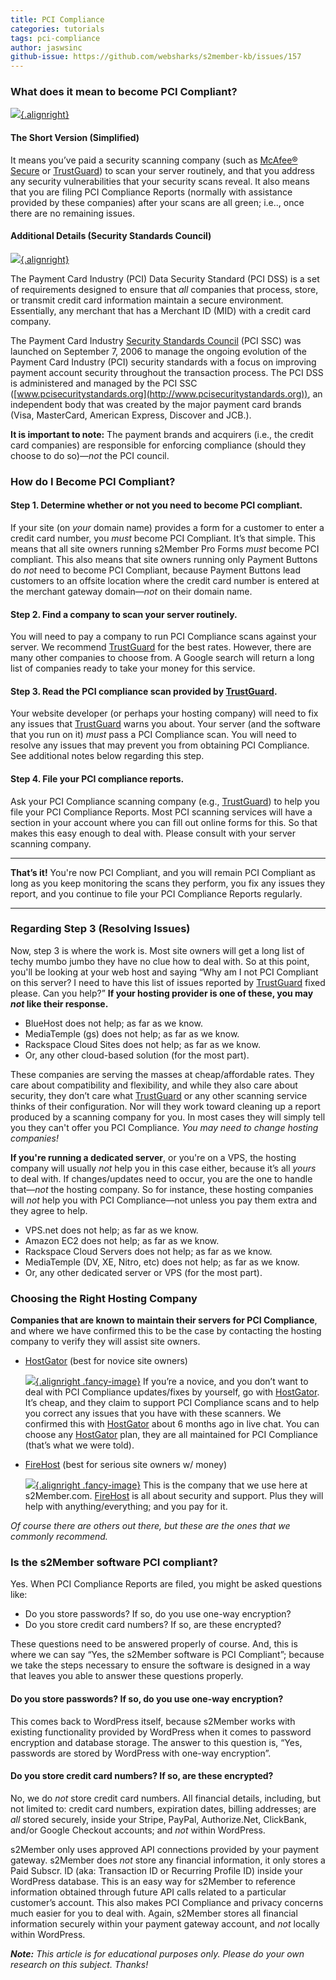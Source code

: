 ```yaml
---
title: PCI Compliance
categories: tutorials
tags: pci-compliance
author: jaswsinc
github-issue: https://github.com/websharks/s2member-kb/issues/157
---
```


### What does it mean to become PCI Compliant?

[![](https://c674753.ssl.cf2.rackcdn.com/security-8805-header-gray.gif){.alignright}](http://secure.trust-guard.com/certificates/8805)

#### The Short Version (Simplified)

It means you’ve paid a security scanning company (such as [McAfee® Secure](http://www.mcafeesecure.com) or [TrustGuard](http://s2member.com/r/trustguard/)) to scan your server routinely, and that you address any security vulnerabilities that your security scans reveal. It also means that you are filing PCI Compliance Reports (normally with assistance provided by these companies) after your scans are all green; i.e.., once there are no remaining issues.

#### Additional Details (Security Standards Council)

[![](http://cdn.websharks-inc.com/s2member/uploads/pci-compliant.png){.alignright}](https://www.pcisecuritystandards.org/)

The Payment Card Industry (PCI) Data Security Standard (PCI DSS) is a set of requirements designed to ensure that _all_ companies that process, store, or transmit credit card information maintain a secure environment. Essentially, any merchant that has a Merchant ID (MID) with a credit card company.

The Payment Card Industry [Security Standards Council](https://www.pcisecuritystandards.org/) (PCI SSC) was launched on September 7, 2006 to manage the ongoing evolution of the Payment Card Industry (PCI) security standards with a focus on improving payment account security throughout the transaction process. The PCI DSS is administered and managed by the PCI SSC ([www.pcisecuritystandards.org](http://www.pcisecuritystandards.org)), an independent body that was created by the major payment card brands (Visa, MasterCard, American Express, Discover and JCB.). 

**It is important to note:** The payment brands and acquirers (i.e., the credit card companies) are responsible for enforcing compliance (should they choose to do so)—_not_ the PCI council.

### How do I Become PCI Compliant?

#### **Step 1.** Determine whether or not you need to become PCI compliant.

If your site (on _your_ domain name) provides a form for a customer to enter a credit card number, you _must_ become PCI Compliant. It’s that simple. This means that all site owners running s2Member Pro Forms _must_ become PCI compliant. This also means that site owners running only Payment Buttons do _not_ need to become PCI Compliant, because Payment Buttons lead customers to an offsite location where the credit card number is entered at the merchant gateway domain—_not_ on their domain name.

#### **Step 2.** Find a company to scan your server routinely.

You will need to pay a company to run PCI Compliance scans against your server. We recommend [TrustGuard](http://s2member.com/r/trustguard/) for the best rates. However, there are many other companies to choose from. A Google search will return a long list of companies ready to take your money for this service.

#### **Step 3.** Read the PCI compliance scan provided by [TrustGuard](http://s2member.com/r/trustguard/).

Your website developer (or perhaps your hosting company) will need to fix any issues that [TrustGuard](http://s2member.com/r/trustguard/) warns you about. Your server (and the software that you run on it) _must_ pass a PCI Compliance scan. You will need to resolve any issues that may prevent you from obtaining PCI Compliance. See additional notes below regarding this step.

#### **Step 4.** File your PCI compliance reports.

Ask your PCI Compliance scanning company (e.g., [TrustGuard](http://s2member.com/r/trustguard/)) to help you file your PCI Compliance Reports. Most PCI scanning services will have a section in your account where you can fill out online forms for this. So that makes this easy enough to deal with. Please consult with your server scanning company.

---

**That’s it!** You're now PCI Compliant, and you will remain PCI Compliant as long as you keep monitoring the scans they perform, you fix any issues they report, and you continue to file your PCI Compliance Reports regularly.

---

### Regarding Step 3 (Resolving Issues)

Now, step 3 is where the work is. Most site owners will get a long list of techy mumbo jumbo they have no clue how to deal with. So at this point, you'll be looking at your web host and saying “Why am I not PCI Compliant on this server? I need to have this list of issues reported by [TrustGuard](http://s2member.com/r/trustguard/) fixed please. Can you help?” **If your hosting provider is one of these, you may _not_ like their response.**

-  BlueHost does not help; as far as we know.
- MediaTemple (gs) does not help; as far as we know.
- Rackspace Cloud Sites does not help; as far as we know.
- Or, any other cloud-based solution (for the most part).

These companies are serving the masses at cheap/affordable rates. They care about compatibility and flexibility, and while they also care about security, they don’t care what [TrustGuard](http://s2member.com/r/trustguard/) or any other scanning service thinks of their configuration. Nor will they work toward cleaning up a report produced by a scanning company for you. In most cases they will simply tell you they can't offer you PCI Compliance. _You may need to change hosting companies!_

**If you're running a dedicated server**, or you're on a VPS, the hosting company will usually _not_ help you in this case either, because it’s all _yours_ to deal with. If changes/updates need to occur, you are the one to handle that—_not_ the hosting company. So for instance, these hosting companies will _not_ help you with PCI Compliance—not unless you pay them extra and they agree to help.

- VPS.net does not help; as far as we know.
- Amazon EC2 does not help; as far as we know.
- Rackspace Cloud Servers does not help; as far as we know.
- MediaTemple (DV, XE, Nitro, etc) does not help; as far as we know.
- Or, any other dedicated server or VPS (for the most part).

### Choosing the Right Hosting Company

**Companies that are known to maintain their servers for PCI Compliance**, and where we have confirmed this to be the case by contacting the hosting company to verify they will assist site owners.

- [HostGator](http://s2member.com/r/hostgator/) (best for novice site owners)

  [![](http://cdn.websharks-inc.com/s2member/uploads/hostgator-125.jpg){.alignright .fancy-image}](http://s2member.com/r/hostgator/) If you’re a novice, and you don’t want to deal with PCI Compliance updates/fixes by yourself, go with [HostGator](http://s2member.com/r/hostgator/). It’s cheap, and they claim to support PCI Compliance scans and to help you correct any issues that you have with these scanners. We confirmed this with [HostGator](http://s2member.com/r/hostgator/) about 6 months ago in live chat. You can choose any [HostGator](http://s2member.com/r/hostgator/) plan, they are all maintained for PCI Compliance (that’s what we were told).

- [FireHost](http://s2member.com/r/firehost/) (best for serious site owners w/ money)

  [![](http://cdn.websharks-inc.com/s2member/uploads/firehost-125.jpg){.alignright .fancy-image}](http://s2member.com/r/firehost/) This is the company that we use here at s2Member.com. [FireHost](http://s2member.com/r/firehost/) is all about security and support. Plus they will help with anything/everything; and you pay for it.

_Of course there are others out there, but these are the ones that we commonly recommend._

### Is the s2Member software PCI compliant?

Yes. When PCI Compliance Reports are filed, you might be asked questions like:

-   Do you store passwords? If so, do you use one-way encryption?
-   Do you store credit card numbers? If so, are these encrypted?

These questions need to be answered properly of course. And, this is where we can say “Yes, the s2Member software is PCI Compliant”; because we take the steps necessary to ensure the software is designed in a way that leaves you able to answer these questions properly.

#### Do you store passwords? If so, do you use one-way encryption?

This comes back to WordPress itself, because s2Member works with existing functionality provided by WordPress when it comes to password encryption and database storage. The answer to this question is, “Yes, passwords are stored by WordPress with one-way encryption”.

#### Do you store credit card numbers? If so, are these encrypted?

No, we do _not_ store credit card numbers. All financial details, including, but not limited to: credit card numbers, expiration dates, billing addresses; are _all_ stored securely, inside your Stripe, PayPal, Authorize.Net, ClickBank, and/or Google Checkout accounts; and _not_ within WordPress.

s2Member only uses approved API connections provided by your payment gateway. s2Member does _not_ store any financial information, it only stores a Paid Subscr. ID (aka: Transaction ID or Recurring Profile ID) inside your WordPress database. This is an easy way for s2Member to reference information obtained through future API calls related to a particular customer’s account. This also makes PCI Compliance and privacy concerns much easier for you to deal with. Again, s2Member stores all financial information securely within your payment gateway account, and _not_ locally within WordPress.

_**Note:** This article is for educational purposes only. Please do your own research on this subject. Thanks!_
